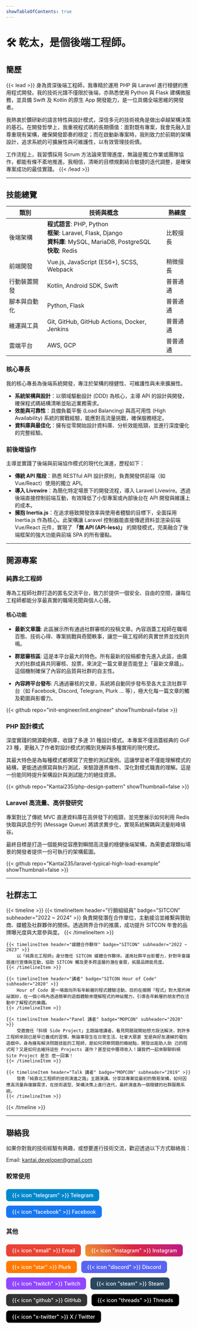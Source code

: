 ```yaml
---
showTableOfContents: true
---
```


# 🛠️ 乾太，是個後端工程師。

## 簡歷

{{< lead >}}
身為資深後端工程師，我專精於運用 PHP 與 Laravel 進行穩健的應用程式開發。我的技術光譜不僅限於後端，亦熟悉使用 Python 與 Flask 建構微服務，並具備 Swift 及 Kotlin 的原生 App 開發能力，是一位具備全端思維的開發者。

我熱衷於鑽研新的語言特性與設計模式，深信多元的技術視角是做出卓越架構決策的基石。在開發哲學上，我重視程式碼的長期價值：面對既有專案，我會先融入並尊重現有架構，確保開發節奏的穩定；而在啟動新專案時，我則致力於前期的架構設計，追求系統的可擴展性與可維護性，以有效管理技術債。

工作流程上，我習慣採用 Scrum 方法論來管理進度，無論是獨立作業或團隊協作，都能有條不紊地推進。我相信，清晰的目標規劃結合敏捷的迭代調整，是確保專案成功的最佳實踐。
{{< /lead >}}

---

## 技能總覽

| 類別 | 技術與概念 | 熟練度 |
|---|---|---|
| 後端架構 | **程式語言**: PHP, Python <br />**框架**: Laravel, Flask, Django <br />**資料庫**: MySQL, MariaDB, PostgreSQL <br />**快取**: Redis | 比較擅長 |
| 前端開發 | Vue.js, JavaScript (ES6+), SCSS, Webpack | 稍微擅長 |
| 行動裝置開發 | Kotlin, Android SDK, Swift | 普普通通 |
| 腳本與自動化 | Python, Flask | 普普通通 |
| 維運與工具 | Git, GitHub, GitHub Actions, Docker, Jenkins | 普普通通 |
| 雲端平台 | AWS, GCP | 普普通通 |

### 核心專長

我的核心專長為後端系統開發，專注於架構的穩健性、可維護性與未來擴展性。
- **系統架構與設計**：以領域驅動設計 (DDD) 為核心，主導 API 的設計與開發，確保程式碼結構清晰並貼近業務需求。
- **效能與可靠性**：具備負載平衡 (Load Balancing) 與高可用性 (High Availability) 系統的實戰經驗，能應對高流量挑戰，確保服務穩定。
- **資料庫與最佳化**：擁有從零開始設計資料庫、分析效能瓶頸，並進行深度優化的完整經驗。

### 前後端協作

主導並實踐了後端與前端協作模式的現代化演進，歷程如下：
- **傳統 API 階段**：熟悉 RESTful API 設計原則，負責開發供前端（如 Vue/React）使用的獨立 API。
- **導入 Livewire**：為簡化特定場景下的開發流程，導入 Laravel Livewire。透過後端直接控制前端互動，有效降低了小型專案或內部後台在 API 開發與維護上的成本。
- **擁抱 Inertia.js**：在追求極致開發效率與使用者體驗的目標下，全面採用 Inertia.js 作為核心。此架構讓 Laravel 控制器能直接傳遞資料並渲染前端 Vue/React 元件，實現了 **「無 API (API-less)」** 的開發模式，完美融合了後端框架的強大功能與前端 SPA 的所有優點。

---

## 開源專案

### 純靠北工程師

專為工程師社群打造的匿名交流平台，致力於提供一個安全、自由的空間，讓每位工程師都能分享最真實的職場見聞與個人心聲。

#### 核心功能

- **最新文章牆**:
    此區展示所有通過社群審核的投稿文章。內容涵蓋工程師在職場百態、技術心得、專案挑戰與奇聞軼事，讓您一窺工程師的真實世界並找到共鳴。

- **群眾審核區**:
    這是本平台最大的特色。所有最新的投稿都會先進入此區，由廣大的社群成員共同審核、投票，來決定一篇文章是否能登上「最新文章牆」。這個機制確保了內容的品質與社群的自主性。

- **內容跨平台發布**:
    凡通過審核的文章，系統將自動同步發布至各大主流社群平台（如 Facebook, Discord, Telegram, Plurk ... 等），極大化每一篇文章的觸及範圍與影響力。

{{< github repo="init-engineer/init.engineer" showThumbnail=false >}}

### PHP 設計模式

深度實踐的開源範例庫，收錄了多達 31 種設計模式。本專案不僅涵蓋經典的 GoF 23 種，更融入了作者對設計模式的獨到見解與多種實用的現代模式。

其最大特色是為每種模式都撰寫了完整的測試案例。這讓學習者不僅能理解模式的結構，更能透過撰寫與執行測試，來驗證邊界條件、深化對模式職責的理解。這是一份能同時提升架構設計與測試能力的絕佳資源。

{{< github repo="Kantai235/php-design-pattern" showThumbnail=false >}}

### Laravel 高流量、高併發研究

專案對比了傳統 MVC 直連資料庫在高併發下的瓶頸，並完整展示如何利用 Redis 快取與訊息佇列 (Message Queue) 將請求異步化，實現系統解耦與流量削峰填谷。

最終目標是打造一個能夠從容應對瞬間高流量的穩健後端架構，為需要處理類似場景的開發者提供一份可執行的架構藍圖。

{{< github repo="Kantai235/laravel-typical-high-load-example" showThumbnail=false >}}

---

## 社群志工

{{< timeline >}}
    {{< timelineItem header="行銷組組員" badge="SITCON" subheader="2022 ~ 2024" >}}
        負責開發潛在合作單位，主動接洽並維繫與贊助商、媒體及社群夥伴的關係。透過跨界合作的推廣，成功提升 SITCON 年會的品牌曝光度與大眾參與度。
    {{< /timelineItem >}}
    
    {{< timelineItem header="媒體合作夥伴" badge="SITCON" subheader="2022 ~ 2023" >}}
        以「純靠北工程師」身分擔任 SITCON 媒體合作夥伴。運用社群平台影響力，針對年會議題進行宣傳與互動，協助 SITCON 觸及更多跨溫層的潛在會眾，拓展品牌能見度。
    {{< /timelineItem >}}
    
    {{< timelineItem header="講者" badge="SITCON Hour of Code" subheader="2020" >}}
        Hour of Code 是一場面向所有年齡層的程式體驗活動，目的在揭開「程式」對大眾的神祕面紗，在一個小時內透過簡單的遊戲體驗來理解程式的神祕魔力，引導各年齡層的朋友們在活動中了解程式的樂趣。
    {{< /timelineItem >}}
    
    {{< timelineItem header="Panel 講者" badge="MOPCON" subheader="2020" >}}
        受邀擔任「斜槓 Side Project」主題論壇講者。看見問題就開始想方設法解決，對許多工程師來說已是早已養成的習慣，無論事發生在日常生活、社會大眾甚 至是與好友連線的電玩遊戲中。身為擁有解決問題技能的工程師，是如何洞察問題的癥結點，開發出能助人助 己的程式呢？又是如何去維持這些 Projects 運作？甚至從中獲得收入！讓我們一起來聊聊斜槓 Site Project 是怎 麼一回事！
    {{< /timelineItem >}}
    
    {{< timelineItem header="Talk 講者" badge="MOPCON" subheader="2019" >}}
        發表「純靠北工程師的技術演進之路」主題演講。分享該專案從最初的簡易架構，如何因應高流量與複雜需求，在技術選型、架構決策上進行迭代，最終演進為一個穩健的社群服務系統。
    {{< /timelineItem >}}
{{< /timeline >}}

---

## 聯絡我

如果你對我的技術經驗有興趣，或想要進行技術交流，歡迎透過以下方式聯絡我：

Email: kantai.developer@gmail.com

### 較常使用

<div class="social-buttons">
  <a href="https://t.me/KantaiDeveloper" target="_blank" class="btn btn-telegram">
    {{< icon "telegram" >}} Telegram
  </a>
  
  <a href="https://www.facebook.com/kantai.zeng" target="_blank" class="btn btn-facebook">
    {{< icon "facebook" >}} Facebook
  </a>
</div>

### 其他

<div class="social-buttons">
  <a href="mailto:kantai.developer@gmail.com" class="btn btn-email">
    {{< icon "email" >}} Email
  </a>
  
  <a href="https://www.instagram.com/init.engineer" target="_blank" class="btn btn-instagram">
    {{< icon "instagram" >}} Instagram
  </a>

  <a href="https://www.plurk.com/huevo235" target="_blank" class="btn btn-plurk">
    {{< icon "star" >}} Plurk
  </a>
  
  <a href="https://discordapp.com/users/452734375227031562" target="_blank" class="btn btn-discord">
    {{< icon "discord" >}} Discord
  </a>
  
  <a href="https://twitch.tv/kantai235" target="_blank" class="btn btn-twitch">
    {{< icon "twitch" >}} Twitch
  </a>
  
  <a href="https://steamcommunity.com/id/kantai235" target="_blank" class="btn btn-steam">
    {{< icon "steam" >}} Steam
  </a>
  
  <a href="https://github.com/Kantai235" target="_blank" class="btn btn-github">
    {{< icon "github" >}} GitHub
  </a>
  
  <a href="https://www.threads.net/@init.engineer" target="_blank" class="btn btn-threads">
    {{< icon "threads" >}} Threads
  </a>
  
  <a href="https://x.com/KantaiDeveloper" target="_blank" class="btn btn-x">
    {{< icon "x-twitter" >}} X / Twitter
  </a>
</div>

<style>
/* 社群按鈕樣式 */
.social-buttons {
  display: flex;
  flex-wrap: wrap;
  gap: 0.75rem;
  margin: 1.5rem 0;
}

.social-buttons .btn {
  display: inline-flex !important;
  align-items: center !important;
  gap: 0.5rem !important;
  padding: 0.5rem 1rem !important;
  border-radius: 0.5rem !important;
  text-decoration: none !important;
  transition: all 0.3s ease !important;
  font-weight: 500 !important;
}

.social-buttons .btn svg {
  width: 1.25rem !important;
  height: 1.25rem !important;
  flex-shrink: 0 !important;
}

.social-buttons .btn:hover {
  transform: translateY(-2px) !important;
  box-shadow: 0 4px 12px rgba(0,0,0,0.15) !important;
}

/* 各社群平台顏色 */
.btn-email {
  background-color: #EA4335 !important;
  color: white !important;
}

.btn-facebook {
  background-color: #1877F2 !important;
  color: white !important;
}

.btn-plurk {
  background-color: #FF7900 !important;
  color: white !important;
}

.btn-threads {
  background-color: #000000 !important;
  color: white !important;
}

.btn-x {
  background-color: #000000 !important;
  color: white !important;
}

.btn-github {
  background-color: #333333 !important;
  color: white !important;
}

.btn-instagram {
  background: linear-gradient(45deg, #f09433 0%, #e6683c 25%, #dc2743 50%, #cc2366 75%, #bc1888 100%) !important;
  color: white !important;
}

.btn-telegram {
  background-color: #0088CC !important;
  color: white !important;
}

.btn-twitch {
  background-color: #9146FF !important;
  color: white !important;
}

.btn-discord {
  background-color: #5865F2 !important;
  color: white !important;
}

.btn-steam {
  background-color: #2a475e !important;
  color: white !important;
}
</style>